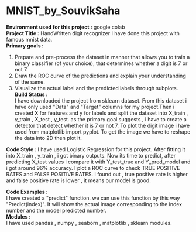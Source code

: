 # MNIST_by_SouvikSaha

**Environment used for this project :** 
  google colab </br>
**Project Title :**
  HandWritten digit recognizer 
  I have done this project with famous mnist data. </br>
**Primary goals :** 
  1. Prepare and pre-process the dataset in manner that allows you
  to train a binary classifier (of your choice), that determines
  whether a digit is 7 or not 7.
  2. Draw the ROC curve of the predictions and explain your
  understanding of the same.
  3. Visualize the actual label and the predicted labels through subplots. </br>
**Build Status :** </br>
  I have downloaded the project from sklearn dataset. From this dataset i have only used "Data" and "Target" columns for my project.Then i created X for features and y 
  for labels and split the dataset into X_train , y_train , X_test , y_test.
  as the primary goal suggests , i have to create a detector that detect whether it is 7 or not 7.
  To plot the digit image i have used from matplotlib import pyplot. To get the image we have to reshape the data into 2D then plot it. 
  
 **Code Style  :**
  I have used Logistic Regression for this project. After fitting it into X_train , y_train , i got binary outputs.
  Now its time to predict, after predicting X_test values i compare it with Y_test_true and Y_pred_model and i got around 96% accuracy. I plot a ROC curve to check TRUE POSITIVE
  RATES and FALSE POSITIVE RATES. I found out , true positive rate is higher and false positive rate is lower , it means our model is good. 
  
  **Code Examples :** </br>
    I have created a "predict" function. we can use this function by this way "Predict(index)". It will show the actual image corresponding to the index number and the model 
    predicted number. </br>
  **Modules :** </br>
  I have used pandas , numpy , seaborn , matplotlib , sklearn modules. </br>

